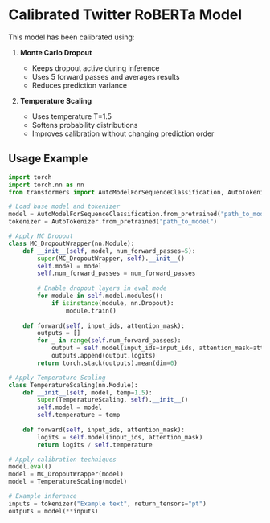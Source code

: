 # Calibrated Twitter RoBERTa Model

This model has been calibrated using:

1. **Monte Carlo Dropout**
   - Keeps dropout active during inference
   - Uses 5 forward passes and averages results
   - Reduces prediction variance

2. **Temperature Scaling**
   - Uses temperature T=1.5
   - Softens probability distributions
   - Improves calibration without changing prediction order

## Usage Example

```python
import torch
import torch.nn as nn
from transformers import AutoModelForSequenceClassification, AutoTokenizer

# Load base model and tokenizer
model = AutoModelForSequenceClassification.from_pretrained("path_to_model")
tokenizer = AutoTokenizer.from_pretrained("path_to_model")

# Apply MC Dropout
class MC_DropoutWrapper(nn.Module):
    def __init__(self, model, num_forward_passes=5):
        super(MC_DropoutWrapper, self).__init__()
        self.model = model
        self.num_forward_passes = num_forward_passes
        
        # Enable dropout layers in eval mode
        for module in self.model.modules():
            if isinstance(module, nn.Dropout):
                module.train()
    
    def forward(self, input_ids, attention_mask):
        outputs = []
        for _ in range(self.num_forward_passes):
            output = self.model(input_ids=input_ids, attention_mask=attention_mask)
            outputs.append(output.logits)
        return torch.stack(outputs).mean(dim=0)

# Apply Temperature Scaling
class TemperatureScaling(nn.Module):
    def __init__(self, model, temp=1.5):
        super(TemperatureScaling, self).__init__()
        self.model = model
        self.temperature = temp
    
    def forward(self, input_ids, attention_mask):
        logits = self.model(input_ids, attention_mask)
        return logits / self.temperature

# Apply calibration techniques
model.eval()
model = MC_DropoutWrapper(model)
model = TemperatureScaling(model)

# Example inference
inputs = tokenizer("Example text", return_tensors="pt")
outputs = model(**inputs)
```
